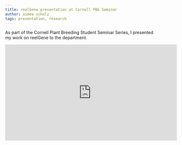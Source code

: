 ```yaml
---
title: reelGene presentation at Cornell PBG Seminar
author: aimee-schulz
tags: presentation, research
---
```


As part of the Cornell Plant Breeding Student Seminar Series, I presented my work on reelGene to the department.

<iframe width="560" height="315" src="https://www.youtube.com/embed/n7WMMDDmDBY?si=y1eqyEFLswZSwScE" title="YouTube video player" frameborder="0" allow="accelerometer; autoplay; clipboard-write; encrypted-media; gyroscope; picture-in-picture; web-share" referrerpolicy="strict-origin-when-cross-origin" allowfullscreen></iframe>
